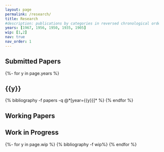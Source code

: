 ```yaml
---
layout: page
permalink: /research/
title: Research
#description: publications by categories in reversed chronological order. generated by jekyll-scholar.
years: [1967, 1956, 1950, 1935, 1905]
wip: [1,2]
nav: true
nav_order: 1
---
```


## Submitted Papers

<!-- _pages/publications.md -->
<div class="publications">

{%- for y in page.years %}
  <h2 class="year">{{y}}</h2>
  {% bibliography -f papers -q @*[year={{y}}]* %}
{% endfor %}

</div>

## Working Papers

## Work in Progress

<!-- _pages/publications.md -->
<div class="publications">

{%- for y in page.wip %}
  {% bibliography -f wip%}
{% endfor %}

</div>
